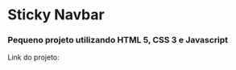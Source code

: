 <h1>Sticky Navbar</h1>

<h3>Pequeno projeto utilizando HTML 5, CSS 3 e Javascript</h3>

<p>Link do projeto: </p>